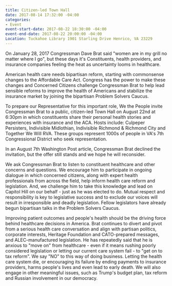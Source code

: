 ```yaml
---
title: Citizen-led Town Hall
date: 2017-08-14 17:32:00 -04:00
categories:
- Event
event-start-date: 2017-08-22 18:30:00 -04:00
event-end-date: 2017-08-22 20:00:00 -04:00
Location: Tuckahoe Library 1901 Starling Drive Henrico, VA 23229
---
```


On January 28, 2017 Congressman Dave Brat said "women are in my grill no matter where I go", but these days it's Constituents, health providers, and insurance companies feeling the heat as uncertainty looms in healthcare.

American health care needs bipartisan reform, starting with commonsense changes to the Affordable Care Act. Congress has the power to make these changes and Concerned Citizens challenge Congressman Brat to help lead sensible reforms to improve the health of Americans and stabilize the insurance market by joining the bipartisan Problem Solvers Caucus.

To prepare our Representative for this important role, We the People invite Congressman Brat to a public, citizen-led Town Hall on August 22nd at 6:30pm in which constituents share their personal health stories and experiences with insurance and the ACA. Hosts include: Culpeper Persisters, Indivisible Midlothian, Indivisible Richmond & Richmond City and Together We Will RVA. These groups represent 1000s of people in VA's 7th Congressional District who seek representation.

In an August 7th Washington Post article, Congressman Brat declined the invitation, but the offer still stands and we hope he will reconsider.

We ask Congressman Brat to listen to constituent healthcare and other concerns and questions. We encourage him to participate in ongoing dialogue in which concerned citizens, along with expert health professionals from across the field, help inform health care reform and legislation. And, we challenge him to take this knowledge and lead on Capitol Hill on our behalf - just as he was elected to do. Mutual respect and responsibility is key to legislative success and to exclude our voices will result in irresponsible and deadly legislation. Fellow legislators have already begun bipartisan talks in the Problem Solvers Caucus.

Improving patient outcomes and people's health should be the driving force behind healthcare decisions in America. Brat continues to divert and pivot from a serious health care conversation and align with partisan politics, corporate interests, Heritage Foundation and CATO-prepared messages, and ALEC-manufactured legislation. He has repeatedly said that he is anxious to "move on" from healthcare - even if it means rushing poorly considered legislation or letting our current care system fail - to "get on to tax reform". We say "NO" to this way of doing business. Letting the health care system die, or encouraging its failure by ending payments to insurance providers, harms people's lives and even lead to early death. We will also engage in other meaningful issues, such as Trump's budget plan, tax reform and Russian involvement in our democracy.